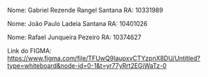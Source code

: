 Nome: Gabriel Rezende Rangel Santana
RA: 10331989

Nome: João Paulo Ladeia Santana 
RA: 10401026

Nome: Rafael Junqueira Pezeiro
RA: 10374627


Link do FIGMA: https://www.figma.com/file/TFUwQ9IaupxvCTYzpnX8DU/Untitled?type=whiteboard&node-id=0-1&t=yr77yRrt2EGiWaTz-0
